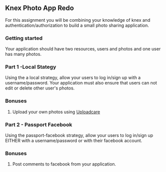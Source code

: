 ## Knex Photo App Redo

For this assignment you will be combining your knowledge of knex and authentication/authorization to build a small photo sharing application. 

### Getting started

Your application should have two resources, users and photos and one user has many photos.

### Part 1 -Local Stategy

Using the a local strategy, allow your users to log in/sign up with a username/password. Your application must also ensure that users can not edit or delete other user's photos.

### Bonuses

1. Upload your own photos using [Uploadcare](https://uploadcare.com/) 

### Part 2 - Passport Facebook

Using the passport-facebook strategy, allow your users to log in/sign up EITHER with a username/password or with their facebook account. 

### Bonuses

1. Post comments to facebook from your application.